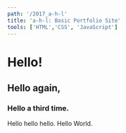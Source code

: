 ```yaml
---
path: '/2017_a-h-l'
title: 'a-h-l: Basic Portfolio Site'
tools: ['HTML','CSS', 'JavaScript']
---
```

# Hello!
## Hello again,
### Hello a third time.
Hello hello hello. Hello World.